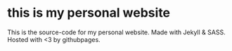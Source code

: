 # this is my personal website 

This is the source-code for my personal website. Made with Jekyll & SASS.
Hosted with <3 by githubpages.


